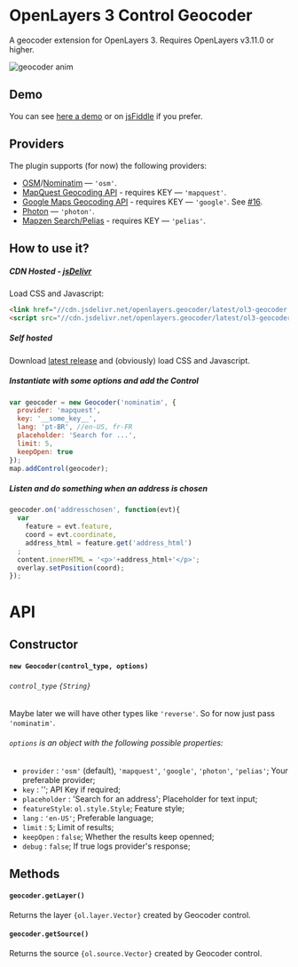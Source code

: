 # OpenLayers 3 Control Geocoder
A geocoder extension for OpenLayers 3.
Requires OpenLayers v3.11.0 or higher.

![geocoder anim](https://raw.githubusercontent.com/jonataswalker/ol3-geocoder/screenshots/images/anim.gif)

## Demo
You can see [here a demo](http://rawgit.com/jonataswalker/ol3-geocoder/master/examples/control-nominatim.html) or on [jsFiddle](http://jsfiddle.net/jonataswalker/c4qv9afb/) if you prefer.

## Providers
The plugin supports (for now) the following providers:

* [OSM](http://www.openstreetmap.org/)/[Nominatim](http://wiki.openstreetmap.org/wiki/Nominatim) &mdash; `'osm'`.
* [MapQuest Geocoding API](http://open.mapquestapi.com/nominatim/) - requires KEY  &mdash; `'mapquest'`.
* [Google Maps Geocoding API](https://developers.google.com/maps/documentation/geocoding/intro) - requires KEY  &mdash; `'google'`. See [#16](https://github.com/jonataswalker/ol3-geocoder/issues/16).
* [Photon](http://photon.komoot.de/)  &mdash; `'photon'`.
* [Mapzen Search/Pelias](https://mapzen.com/projects/search) - requires KEY  &mdash; `'pelias'`.

## How to use it?
##### CDN Hosted - [jsDelivr](http://www.jsdelivr.com/projects/openlayers.geocoder)
Load CSS and Javascript:
```HTML
<link href="//cdn.jsdelivr.net/openlayers.geocoder/latest/ol3-geocoder.min.css" rel="stylesheet">
<script src="//cdn.jsdelivr.net/openlayers.geocoder/latest/ol3-geocoder.js"></script>
```
##### Self hosted
Download [latest release](https://github.com/jonataswalker/ol3-geocoder/releases/latest) and (obviously) load CSS and Javascript.

##### Instantiate with some options and add the Control
```javascript
var geocoder = new Geocoder('nominatim', {
  provider: 'mapquest',
  key: '__some_key__',
  lang: 'pt-BR', //en-US, fr-FR
  placeholder: 'Search for ...',
  limit: 5,
  keepOpen: true
});
map.addControl(geocoder);
```

##### Listen and do something when an address is chosen
```javascript
geocoder.on('addresschosen', function(evt){
  var
    feature = evt.feature,
    coord = evt.coordinate,
    address_html = feature.get('address_html')
  ;
  content.innerHTML = '<p>'+address_html+'</p>';
  overlay.setPosition(coord);
});
```

# API

## Constructor

#### `new Geocoder(control_type, options)`

###### `control_type` `{String}`
Maybe later we will have other types like `'reverse'`. So for now just pass `'nominatim'`.

###### `options` is an object with the following possible properties:
* `provider`    : `'osm'` (default), `'mapquest'`, `'google'`, `'photon'`, `'pelias'`; Your preferable provider;
* `key`         : ''; API Key if required;
* `placeholder` : 'Search for an address'; Placeholder for text input;
* `featureStyle`: `ol.style.Style`; Feature style;
* `lang`        : `'en-US'`; Preferable language;
* `limit`       : `5`; Limit of results;
* `keepOpen`    : `false`; Whether the results keep openned;
* `debug`       : `false`; If true logs provider's response;

## Methods

#### `geocoder.getLayer()`
Returns the layer `{ol.layer.Vector}` created by Geocoder control.

#### `geocoder.getSource()`
Returns the source `{ol.source.Vector}` created by Geocoder control.
